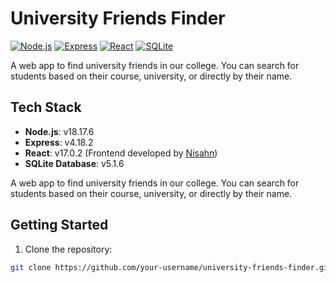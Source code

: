 # University Friends Finder

[![Node.js](https://img.shields.io/badge/Node.js-v14.17.6-green)](https://nodejs.org/)
[![Express](https://img.shields.io/badge/Express-v4.17.1-blue)](https://expressjs.com/)
[![React](https://img.shields.io/badge/React-v17.0.2-blue)](https://reactjs.org/)
[![SQLite](https://img.shields.io/badge/SQLite-v3.36.0-blue)](https://www.sqlite.org/)

A web app to find university friends in our college. You can search for students based on their course, university, or directly by their name.

## Tech Stack

- **Node.js**: v18.17.6
- **Express**: v4.18.2
- **React**: v17.0.2 (Frontend developed by [Nisahn]([link-to-nisahn-profile](https://github.com/nishansanjuka/)))
- **SQLite Database**: v5.1.6

A web app to find university friends in our college. You can search for students based on their course, university, or directly by their name.

## Getting Started

1. Clone the repository:

```bash
git clone https://github.com/your-username/university-friends-finder.git
